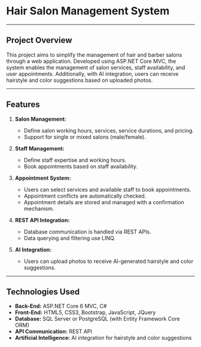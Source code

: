 # **Hair Salon Management System**

---

## **Project Overview**
This project aims to simplify the management of hair and barber salons through a web application. Developed using ASP.NET Core MVC, the system enables the management of salon services, staff availability, and user appointments. Additionally, with AI integration, users can receive hairstyle and color suggestions based on uploaded photos.

---

## **Features**
1. **Salon Management:**
   - Define salon working hours, services, service durations, and pricing.
   - Support for single or mixed salons (male/female).

2. **Staff Management:**
   - Define staff expertise and working hours.
   - Book appointments based on staff availability.

3. **Appointment System:**
   - Users can select services and available staff to book appointments.
   - Appointment conflicts are automatically checked.
   - Appointment details are stored and managed with a confirmation mechanism.

4. **REST API Integration:**
   - Database communication is handled via REST APIs.
   - Data querying and filtering use LINQ.

5. **AI Integration:**
   - Users can upload photos to receive AI-generated hairstyle and color suggestions.

---

## **Technologies Used**
- **Back-End:** ASP.NET Core 6 MVC, C#
- **Front-End:** HTML5, CSS3, Bootstrap, JavaScript, JQuery
- **Database:** SQL Server or PostgreSQL (with Entity Framework Core ORM)
- **API Communication:** REST API
- **Artificial Intelligence:** AI integration for hairstyle and color suggestions
